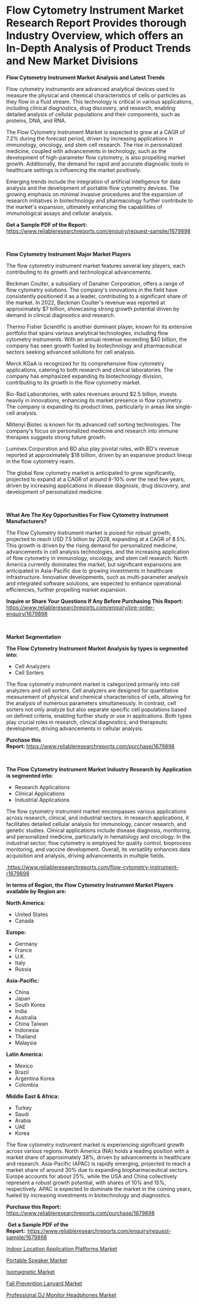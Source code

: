 <p><h1>Flow Cytometry Instrument Market Research Report Provides thorough Industry Overview, which offers an In-Depth Analysis of Product Trends and New Market Divisions</h1></p><p><strong>Flow Cytometry Instrument Market Analysis and Latest Trends</strong></p>
<p><p>Flow cytometry instruments are advanced analytical devices used to measure the physical and chemical characteristics of cells or particles as they flow in a fluid stream. This technology is critical in various applications, including clinical diagnostics, drug discovery, and research, enabling detailed analysis of cellular populations and their components, such as proteins, DNA, and RNA.</p><p>The Flow Cytometry Instrument Market is expected to grow at a CAGR of 7.2% during the forecast period, driven by increasing applications in immunology, oncology, and stem cell research. The rise in personalized medicine, coupled with advancements in technology, such as the development of high-parameter flow cytometry, is also propelling market growth. Additionally, the demand for rapid and accurate diagnostic tools in healthcare settings is influencing the market positively.</p><p>Emerging trends include the integration of artificial intelligence for data analysis and the development of portable flow cytometry devices. The growing emphasis on minimal invasive procedures and the expansion of research initiatives in biotechnology and pharmacology further contribute to the market's expansion, ultimately enhancing the capabilities of immunological assays and cellular analysis.</p></p>
<p><strong>Get a Sample PDF of the Report:&nbsp;</strong> <a href="https://www.reliableresearchreports.com/enquiry/request-sample/1679898?utm_campaign=116&utm_medium=2&utm_source=Github&utm_content=ia&utm_term=28122024&utm_id=flow-cytometry-instrument">https://www.reliableresearchreports.com/enquiry/request-sample/1679898</a></p>
<p>&nbsp;</p>
<p><strong>Flow Cytometry Instrument Major Market Players</strong></p>
<p><p>The flow cytometry instrument market features several key players, each contributing to its growth and technological advancements. </p><p>Beckman Coulter, a subsidiary of Danaher Corporation, offers a range of flow cytometry solutions. The company's innovations in the field have consistently positioned it as a leader, contributing to a significant share of the market. In 2022, Beckman Coulter's revenue was reported at approximately $7 billion, showcasing strong growth potential driven by demand in clinical diagnostics and research.</p><p>Thermo Fisher Scientific is another dominant player, known for its extensive portfolio that spans various analytical technologies, including flow cytometry instruments. With an annual revenue exceeding $40 billion, the company has seen growth fueled by biotechnology and pharmaceutical sectors seeking advanced solutions for cell analysis.</p><p>Merck KGaA is recognized for its comprehensive flow cytometry applications, catering to both research and clinical laboratories. The company has emphasized expanding its biotechnology division, contributing to its growth in the flow cytometry market.</p><p>Bio-Rad Laboratories, with sales revenues around $2.5 billion, invests heavily in innovations, enhancing its market presence in flow cytometry. The company is expanding its product lines, particularly in areas like single-cell analysis.</p><p>Miltenyi Biotec is known for its advanced cell sorting technologies. The company's focus on personalized medicine and research into immune therapies suggests strong future growth.</p><p>Luminex Corporation and BD also play pivotal roles, with BD's revenue reported at approximately $18 billion, driven by an expansive product lineup in the flow cytometry realm.</p><p>The global flow cytometry market is anticipated to grow significantly, projected to expand at a CAGR of around 8-10% over the next few years, driven by increasing applications in disease diagnosis, drug discovery, and development of personalized medicine.</p></p>
<p>&nbsp;</p>
<p><strong>What Are The Key Opportunities For Flow Cytometry Instrument Manufacturers?</strong></p>
<p><p>The Flow Cytometry Instrument market is poised for robust growth, projected to reach USD 7.5 billion by 2028, expanding at a CAGR of 8.5%. This growth is driven by the rising demand for personalized medicine, advancements in cell analysis technologies, and the increasing application of flow cytometry in immunology, oncology, and stem cell research. North America currently dominates the market, but significant expansions are anticipated in Asia-Pacific due to growing investments in healthcare infrastructure. Innovative developments, such as multi-parameter analysis and integrated software solutions, are expected to enhance operational efficiencies, further propelling market expansion.</p></p>
<p><strong>Inquire or Share Your Questions If Any Before Purchasing This Report:</strong> <a href="https://www.reliableresearchreports.com/enquiry/pre-order-enquiry/1679898?utm_campaign=116&utm_medium=2&utm_source=Github&utm_content=ia&utm_term=28122024&utm_id=flow-cytometry-instrument">https://www.reliableresearchreports.com/enquiry/pre-order-enquiry/1679898</a></p>
<p>&nbsp;</p>
<p><strong>Market Segmentation</strong></p>
<p><strong>The Flow Cytometry Instrument Market Analysis by types is segmented into:</strong></p>
<p><ul><li>Cell Analyzers</li><li>Cell Sorters</li></ul></p>
<p><p>The flow cytometry instrument market is categorized primarily into cell analyzers and cell sorters. Cell analyzers are designed for quantitative measurement of physical and chemical characteristics of cells, allowing for the analysis of numerous parameters simultaneously. In contrast, cell sorters not only analyze but also separate specific cell populations based on defined criteria, enabling further study or use in applications. Both types play crucial roles in research, clinical diagnostics, and therapeutic development, driving advancements in cellular analysis.</p></p>
<p><strong>Purchase this Report:&nbsp;</strong><a href="https://www.reliableresearchreports.com/purchase/1679898?utm_campaign=116&utm_medium=2&utm_source=Github&utm_content=ia&utm_term=28122024&utm_id=flow-cytometry-instrument">https://www.reliableresearchreports.com/purchase/1679898</a></p>
<p>&nbsp;</p>
<p><strong>The Flow Cytometry Instrument Market Industry Research by Application is segmented into:</strong></p>
<p><ul><li>Research Applications</li><li>Clinical Applications</li><li>Industrial Applications</li></ul></p>
<p><p>The flow cytometry instrument market encompasses various applications across research, clinical, and industrial sectors. In research applications, it facilitates detailed cellular analysis for immunology, cancer research, and genetic studies. Clinical applications include disease diagnosis, monitoring, and personalized medicine, particularly in hematology and oncology. In the industrial sector, flow cytometry is employed for quality control, bioprocess monitoring, and vaccine development. Overall, its versatility enhances data acquisition and analysis, driving advancements in multiple fields.</p></p>
<p><a href="https://www.reliableresearchreports.com/flow-cytometry-instrument-r1679898?utm_campaign=116&utm_medium=2&utm_source=Github&utm_content=ia&utm_term=28122024&utm_id=flow-cytometry-instrument">&nbsp;https://www.reliableresearchreports.com/flow-cytometry-instrument-r1679898</a></p>
<p><strong>In terms of Region, the Flow Cytometry Instrument Market Players available by Region are:</strong></p>
<p>
    <p> <strong> North America: </strong>
        <ul>
            <li>United States</li>
            <li>Canada</li>
        </ul>
        </p> 
    <p> <strong> Europe: </strong>
        <ul>
            <li>Germany</li>
            <li>France</li>
            <li>U.K.</li>
            <li>Italy</li>
            <li>Russia</li>
        </ul>
        </p> 
    <p> <strong> Asia-Pacific: </strong>
        <ul>
            <li>China</li>
            <li>Japan</li>
            <li>South Korea</li>
            <li>India</li>
            <li>Australia</li>
            <li>China Taiwan</li>
            <li>Indonesia</li>
            <li>Thailand</li>
            <li>Malaysia</li>
        </ul>
        </p> 
    <p> <strong> Latin America: </strong>
        <ul>
            <li>Mexico</li>
            <li>Brazil</li>
            <li>Argentina Korea</li>
            <li>Colombia</li>
        </ul>
        </p> 
    <p> <strong> Middle East & Africa: </strong>
        <ul>
            <li>Turkey</li>
            <li>Saudi</li>
            <li>Arabia</li>
            <li>UAE</li>
            <li>Korea</li>
        </ul>
    </p>
    </p>
<p><p>The flow cytometry instrument market is experiencing significant growth across various regions. North America (NA) holds a leading position with a market share of approximately 38%, driven by advancements in healthcare and research. Asia-Pacific (APAC) is rapidly emerging, projected to reach a market share of around 30% due to expanding biopharmaceutical sectors. Europe accounts for about 25%, while the USA and China collectively represent a robust growth potential, with shares of 10% and 15%, respectively. APAC is expected to dominate the market in the coming years, fueled by increasing investments in biotechnology and diagnostics.</p></p>
<p><strong>Purchase this Report: </strong><a href="https://www.reliableresearchreports.com/purchase/1679898?utm_campaign=116&utm_medium=2&utm_source=Github&utm_content=ia&utm_term=28122024&utm_id=flow-cytometry-instrument">https://www.reliableresearchreports.com/purchase/1679898</a></p>
<p>&nbsp;<strong>Get a Sample PDF of the Report:&nbsp;&nbsp;</strong><a href="https://www.reliableresearchreports.com/enquiry/request-sample/1679898?utm_campaign=116&utm_medium=2&utm_source=Github&utm_content=ia&utm_term=28122024&utm_id=flow-cytometry-instrument">https://www.reliableresearchreports.com/enquiry/request-sample/1679898</a></p>
<p><strong></strong></p>
<p><p><a href="https://github.com/lindaopodray/Market-Research-Report-List-1/blob/main/indoor-location-application-platforms-market.md?utm_campaign=116&utm_medium=2&utm_source=Github&utm_content=ia&utm_term=28122024&utm_id=flow-cytometry-instrument">Indoor Location Application Platforms Market</a></p><p><a href="https://github.com/antonioc6hal/Market-Research-Report-List-1/blob/main/portable-speaker-market.md?utm_campaign=116&utm_medium=2&utm_source=Github&utm_content=ia&utm_term=28122024&utm_id=flow-cytometry-instrument">Portable Speaker Market</a></p><p><a href="https://github.com/hammelximalschid/Market-Research-Report-List-1/blob/main/isomagnetic-market.md?utm_campaign=116&utm_medium=2&utm_source=Github&utm_content=ia&utm_term=28122024&utm_id=flow-cytometry-instrument">Isomagnetic Market</a></p><p><a href="https://github.com/flnordan65e0/Market-Research-Report-List-1/blob/main/fall-prevention-lanyard-market.md?utm_campaign=116&utm_medium=2&utm_source=Github&utm_content=ia&utm_term=28122024&utm_id=flow-cytometry-instrument">Fall Prevention Lanyard Market</a></p><p><a href="https://github.com/rodinayygacklezi/Market-Research-Report-List-1/blob/main/professional-dj-monitor-headphones-market.md?utm_campaign=116&utm_medium=2&utm_source=Github&utm_content=ia&utm_term=28122024&utm_id=flow-cytometry-instrument">Professional DJ Monitor Headphones Market</a></p></p>